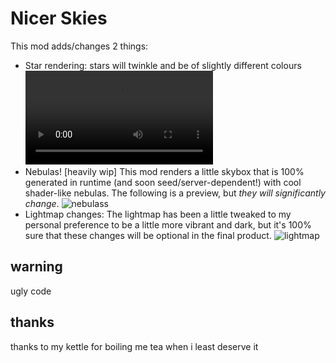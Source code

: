 # Nicer Skies

This mod adds/changes 2 things:
 - Star rendering: stars will twinkle and be of slightly different colours
![Star video](https://user-images.githubusercontent.com/57519662/195574727-11e11ce6-73b6-4786-b6cf-4e38d4b5cd26.mp4)
 - Nebulas! [heavily wip] This mod renders a little skybox that is 100% generated in runtime (and soon seed/server-dependent!) with cool shader-like nebulas. The following is a preview, but *they will significantly change*.
![nebulass](https://user-images.githubusercontent.com/57519662/195572280-418b563a-d212-41cd-b003-100fc351a2a3.png)
 - Lightmap changes: The lightmap has been a little tweaked to my personal preference to be a little more vibrant and dark, but it's 100% sure that these changes will be optional in the final product.
 ![lightmap](https://user-images.githubusercontent.com/57519662/195578328-053f5d84-a9db-4e44-a4a7-4ecc4f25af37.gif)

## warning
ugly code

## thanks
thanks to my kettle for boiling me tea when i least deserve it
